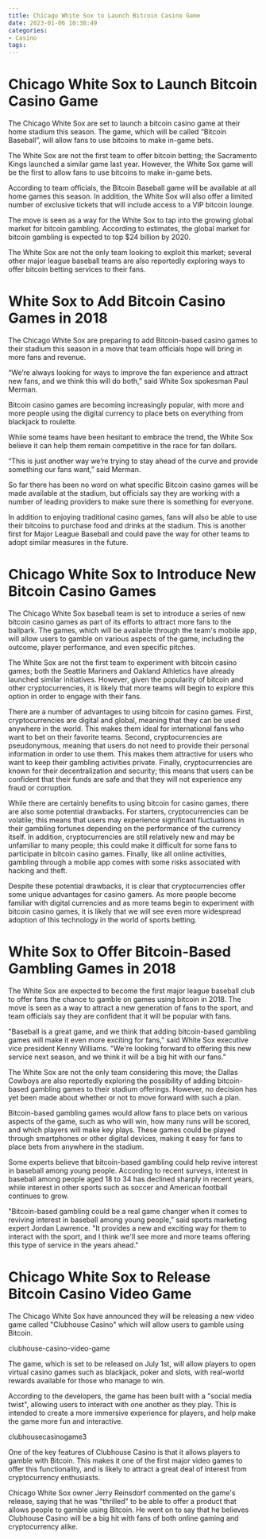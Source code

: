 ```yaml
---
title: Chicago White Sox to Launch Bitcoin Casino Game
date: 2023-01-06 10:38:49
categories:
- Casino
tags:
---
```



#  Chicago White Sox to Launch Bitcoin Casino Game

The Chicago White Sox are set to launch a bitcoin casino game at their home stadium this season. The game, which will be called “Bitcoin Baseball”, will allow fans to use bitcoins to make in-game bets.

The White Sox are not the first team to offer bitcoin betting; the Sacramento Kings launched a similar game last year. However, the White Sox game will be the first to allow fans to use bitcoins to make in-game bets.

According to team officials, the Bitcoin Baseball game will be available at all home games this season. In addition, the White Sox will also offer a limited number of exclusive tickets that will include access to a VIP bitcoin lounge.

The move is seen as a way for the White Sox to tap into the growing global market for bitcoin gambling. According to estimates, the global market for bitcoin gambling is expected to top $24 billion by 2020.

The White Sox are not the only team looking to exploit this market; several other major league baseball teams are also reportedly exploring ways to offer bitcoin betting services to their fans.

#  White Sox to Add Bitcoin Casino Games in 2018

The Chicago White Sox are preparing to add Bitcoin-based casino games to their stadium this season in a move that team officials hope will bring in more fans and revenue.

“We’re always looking for ways to improve the fan experience and attract new fans, and we think this will do both,” said White Sox spokesman Paul Merman.

Bitcoin casino games are becoming increasingly popular, with more and more people using the digital currency to place bets on everything from blackjack to roulette.

While some teams have been hesitant to embrace the trend, the White Sox believe it can help them remain competitive in the race for fan dollars.

“This is just another way we’re trying to stay ahead of the curve and provide something our fans want,” said Merman.

So far there has been no word on what specific Bitcoin casino games will be made available at the stadium, but officials say they are working with a number of leading providers to make sure there is something for everyone.

In addition to enjoying traditional casino games, fans will also be able to use their bitcoins to purchase food and drinks at the stadium. This is another first for Major League Baseball and could pave the way for other teams to adopt similar measures in the future.

#  Chicago White Sox to Introduce New Bitcoin Casino Games

The Chicago White Sox baseball team is set to introduce a series of new bitcoin casino games as part of its efforts to attract more fans to the ballpark. The games, which will be available through the team's mobile app, will allow users to gamble on various aspects of the game, including the outcome, player performance, and even specific pitches.

The White Sox are not the first team to experiment with bitcoin casino games; both the Seattle Mariners and Oakland Athletics have already launched similar initiatives. However, given the popularity of bitcoin and other cryptocurrencies, it is likely that more teams will begin to explore this option in order to engage with their fans.

There are a number of advantages to using bitcoin for casino games. First, cryptocurrencies are digital and global, meaning that they can be used anywhere in the world. This makes them ideal for international fans who want to bet on their favorite teams. Second, cryptocurrencies are pseudonymous, meaning that users do not need to provide their personal information in order to use them. This makes them attractive for users who want to keep their gambling activities private. Finally, cryptocurrencies are known for their decentralization and security; this means that users can be confident that their funds are safe and that they will not experience any fraud or corruption.

While there are certainly benefits to using bitcoin for casino games, there are also some potential drawbacks. For starters, cryptocurrencies can be volatile; this means that users may experience significant fluctuations in their gambling fortunes depending on the performance of the currency itself. In addition, cryptocurrencies are still relatively new and may be unfamiliar to many people; this could make it difficult for some fans to participate in bitcoin casino games. Finally, like all online activities, gambling through a mobile app comes with some risks associated with hacking and theft.

Despite these potential drawbacks, it is clear that cryptocurrencies offer some unique advantages for casino gamers. As more people become familiar with digital currencies and as more teams begin to experiment with bitcoin casino games, it is likely that we will see even more widespread adoption of this technology in the world of sports betting.

#  White Sox to Offer Bitcoin-Based Gambling Games in 2018

The White Sox are expected to become the first major league baseball club to offer fans the chance to gamble on games using bitcoin in 2018. The move is seen as a way to attract a new generation of fans to the sport, and team officials say they are confident that it will be popular with fans.

"Baseball is a great game, and we think that adding bitcoin-based gambling games will make it even more exciting for fans," said White Sox executive vice president Kenny Williams. "We're looking forward to offering this new service next season, and we think it will be a big hit with our fans."

The White Sox are not the only team considering this move; the Dallas Cowboys are also reportedly exploring the possibility of adding bitcoin-based gambling games to their stadium offerings. However, no decision has yet been made about whether or not to move forward with such a plan.

Bitcoin-based gambling games would allow fans to place bets on various aspects of the game, such as who will win, how many runs will be scored, and which players will make key plays. These games could be played through smartphones or other digital devices, making it easy for fans to place bets from anywhere in the stadium.

Some experts believe that bitcoin-based gambling could help revive interest in baseball among young people. According to recent surveys, interest in baseball among people aged 18 to 34 has declined sharply in recent years, while interest in other sports such as soccer and American football continues to grow.

"Bitcoin-based gambling could be a real game changer when it comes to reviving interest in baseball among young people," said sports marketing expert Jordan Lawrence. "It provides a new and exciting way for them to interact with the sport, and I think we'll see more and more teams offering this type of service in the years ahead."

#  Chicago White Sox to Release Bitcoin Casino Video Game

The Chicago White Sox have announced they will be releasing a new video game called "Clubhouse Casino" which will allow users to gamble using Bitcoin.

 clubhouse-casino-video-game

The game, which is set to be released on July 1st, will allow players to open virtual casino games such as blackjack, poker and slots, with real-world rewards available for those who manage to win.

According to the developers, the game has been built with a "social media twist", allowing users to interact with one another as they play. This is intended to create a more immersive experience for players, and help make the game more fun and interactive.

 clubhousecasinogame3

One of the key features of Clubhouse Casino is that it allows players to gamble with Bitcoin. This makes it one of the first major video games to offer this functionality, and is likely to attract a great deal of interest from cryptocurrency enthusiasts.

Chicago White Sox owner Jerry Reinsdorf commented on the game's release, saying that he was "thrilled" to be able to offer a product that allows people to gamble using Bitcoin. He went on to say that he believes Clubhouse Casino will be a big hit with fans of both online gaming and cryptocurrency alike.